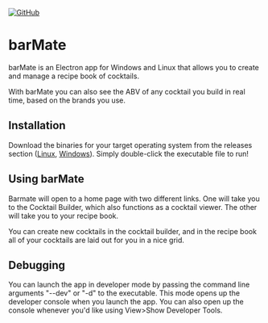 [![GitHub](https://img.shields.io/badge/GitHub-v1.0.0-purple.svg)](https://github.com/zworcester/barMate)


# barMate

barMate is an Electron app for Windows and Linux that allows you to create and manage a recipe book of cocktails.

With barMate you can also see the ABV of any cocktail you build in real time, based on the brands you use.

## Installation

Download the binaries for your target operating system from the releases section ([Linux](https://github.com/zworcester/barMate/releases/tag/Linux), [Windows](https://github.com/zworcester/barMate/releases/tag/Windows)). Simply double-click the executable file to run!

## Using barMate

Barmate will open to a home page with two different links. One will take you to the Cocktail Builder, which also functions as a cocktail viewer. The other will take you to your recipe book.

You can create new cocktails in the cocktail builder, and in the recipe book all of your cocktails are laid out for you in a nice grid.

## Debugging

You can launch the app in developer mode by passing the command line arguments "--dev" or "-d" to the executable. This mode opens up the developer console when you launch the app. You can also open up the console whenever you'd like using View>Show Developer Tools.
